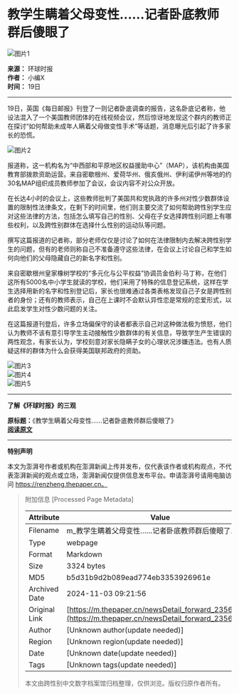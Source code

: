 # 教学生瞒着父母变性……记者卧底教师群后傻眼了

![图片1](https://image.thepaper.cn/publish/interaction/image/4/529/672.jpg)

**来源：** 环球时报  
**作者：** 小编X  
**时间：** 19日

---

19日，英国《每日邮报》刊登了一则记者卧底调查的报告，这名卧底记者称，他设法混入了一个美国教师团体的在线视频会议，然后惊讶地发现这个群内的教师正在探讨“如何帮助未成年人瞒着父母做变性手术”等话题，消息曝光后引起了许多家长的恐慌。

![图片2](https://imagepphcloud.thepaper.cn/pph/image/257/777/597.jpg)

报道称，这一机构名为“中西部和平原地区权益援助中心”（MAP），该机构由美国教育部拨款资助运营。来自密歇根州、爱荷华州、俄亥俄州、伊利诺伊州等地的约30名MAP组织成员教师参加了会议，会议内容不对公众开放。

在长达4小时的会议上，这些教师批判了美国共和党执政的许多州对性少数群体设置的限制性法律条文，在剩下的时间里，他们则主要交流了如何帮助跨性别学生应对这些法律的方法，包括怎么填写自己的性别、父母在子女选择跨性别问题上有哪些权利，以及跨性别群体在选择什么性别的运动队等问题。

撰写这篇报道的记者称，部分老师仅仅是讨论了如何在法律限制内去解决跨性别学生的问题，但有的老师则称自己不准备遵守这些法律，在会议上讨论自己和学生如何向他们的父母隐藏自己的新名字和性别。

来自密歇根州皇家橡树学校的“多元化与公平权益”协调员金伯利·马丁称，在他们这所有5000名中小学生就读的学校，他们采用了特殊的信息登记系统，这样在学生选择用新的名字和性别登记后，家长也很难通过各类表格发现自己子女是跨性别者的身份；还有的教师表示，自己在上课时不会默认异性恋是常规的恋爱形式，以此启发学生对性少数问题的关注。

在这篇报道刊登后，许多立场偏保守的读者都表示自己对这种做法极为愤怒，他们认为教师不该有意引导学生主动接触性少数群体的有关信息，导致学生产生错误的两性观念，有家长认为，学校刻意对家长隐瞒子女的心理状况涉嫌违法。也有人质疑这样的群体为什么会获得美国联邦政府的资助。

![图片3](https://imagepphcloud.thepaper.cn/pph/image/257/777/601.jpg)  
![图片4](https://imagepphcloud.thepaper.cn/pph/image/257/777/603.jpg)  
![图片5](https://imagepphcloud.thepaper.cn/pph/image/257/777/605.gif)

---

**了解《环球时报》的三观**

**原标题：**《教学生瞒着父母变性……记者卧底教师群后傻眼了》  
**[阅读原文](http://mp.weixin.qq.com/s?__biz=MjM5MDk1NzQzMQ==&mid=2653793012&idx=4&sn=ad2c4563c6101846ea8389b1779f056b&chksm=bd65e0ec8a1269fae7a14b495b4bcbc534f44e6ffdc23e6afd9812ee95a6cf73e87ead9e99e6#rd)**

---

**特别声明**

本文为澎湃号作者或机构在澎湃新闻上传并发布，仅代表该作者或机构观点，不代表澎湃新闻的观点或立场，澎湃新闻仅提供信息发布平台。申请澎湃号请用电脑访问 https://renzheng.thepaper.cn。

> 附加信息 [Processed Page Metadata]
>
> | Attribute       | Value                                  |
> |-----------------|----------------------------------------|
> | Filename        | m_教学生瞒着父母变性……记者卧底教师群后傻眼了.md                             |
> | Type            | webpage                                 |
> | Format          | Markdown                               |
> | Size            | 3324 bytes                           |
> | MD5             | b5d31b9d2b089ead774eb3353926961e                                  |
> | Archived Date   | 2024-11-03 09:21:56                             |
> | Original Link   | [https://m.thepaper.cn/newsDetail_forward_23562976](https://m.thepaper.cn/newsDetail_forward_23562976)                         |
> | Author          | [Unknown author(update needed)]                              |
> | Region          | [Unknown region(update needed)]                              |
> | Date            | [Unknown date(update needed)]                                 |
> | Tags            | [Unknown tags(update needed)]                                 |
>
> 本文由跨性别中文数字档案馆归档整理，仅供浏览。版权归原作者所有。
>